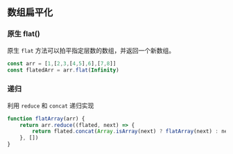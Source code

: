 ## 数组扁平化

### 原生 flat()

原生 `flat` 方法可以拍平指定层数的数组，并返回一个新数组。

```javascript
const arr = [1,[2,3,[4,5],6],[7,8]]
const flatedArr = arr.flat(Infinity)
```

### 递归

利用 `reduce` 和 `concat` 递归实现

```javascript
function flatArray(arr) {
    return arr.reduce((flated, next) => {
        return flated.concat(Array.isArray(next) ? flatArray(next) : next)
    }, [])
}
```
